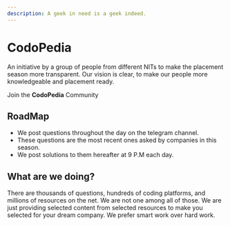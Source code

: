 ```yaml
---
description: A geek in need is a geek indeed.
---
```


# CodoPedia

An initiative by a group of people from different NITs to make the placement season more transparent. Our vision is clear, to make our people more knowledgeable and placement ready.

Join the **CodoPedia** Community

## RoadMap

* We post questions throughout the day on the telegram channel.
* These questions are the most recent ones asked by companies in this season.
* We post solutions to them hereafter at 9 P.M each day.



## What are we doing? 

There are thousands of questions, hundreds of coding platforms, and millions of resources on the net. We are not one among all of those. We are just providing selected content from selected resources to make you selected for your dream company. We prefer smart work over hard work.



#### 

